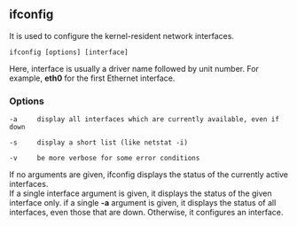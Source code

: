 ## ifconfig

It is used to configure the kernel-resident network interfaces.

```
ifconfig [options] [interface]  
```

Here, interface is usually a driver name followed by unit number. 
For example, <b>eth0</b> for the first Ethernet interface.

### Options

```
-a     display all interfaces which are currently available, even if down

-s     display a short list (like netstat -i)

-v     be more verbose for some error conditions

```

If no arguments are given, ifconfig displays the status of the currently active interfaces.  
If a single interface argument is given, it displays the status of the given interface only. 
if a single <b>-a</b> argument is given, it displays the status of all interfaces, even those that are down. 
Otherwise, it configures an interface.
